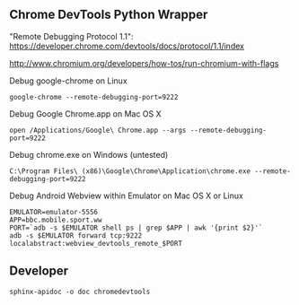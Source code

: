 Chrome DevTools Python Wrapper
------------------------------

"Remote Debugging Protocol 1.1": https://developer.chrome.com/devtools/docs/protocol/1.1/index

http://www.chromium.org/developers/how-tos/run-chromium-with-flags

Debug google-chrome on Linux
```
google-chrome --remote-debugging-port=9222
```

Debug Google Chrome.app on Mac OS X
```
open /Applications/Google\ Chrome.app --args --remote-debugging-port=9222
```

Debug chrome.exe on Windows (untested)
```
C:\Program Files\ (x86)\Google\Chrome\Application\chrome.exe --remote-debugging-port=9222
```

Debug Android Webview within Emulator on Mac OS X or Linux
```
EMULATOR=emulator-5556
APP=bbc.mobile.sport.ww
PORT=`adb -s $EMULATOR shell ps | grep $APP | awk '{print $2}'`
adb -s $EMULATOR forward tcp:9222 localabstract:webview_devtools_remote_$PORT
```

Developer
---------
```
sphinx-apidoc -o doc chromedevtools
```
